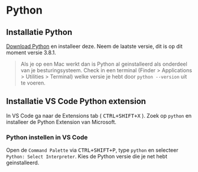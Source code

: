 # Python

## Installatie Python

[Download Python](https://www.python.org/downloads/) en installeer deze. Neem de laatste versie, dit is op dit moment versie 3.8.1.
> Als je op een Mac werkt dan is Python al geinstalleerd als onderdeel van je besturingsysteem. Check in een terminal (Finder > Applications > Utilities > Terminal) welke versie je hebt door `python --version` uit te voeren.


## Installatie VS Code Python extension

In VS Code ga naar de Extensions tab ( <kbd>CTRL</kbd><kbd>+</kbd><kbd>SHIFT</kbd><kbd>+</kbd><kbd>X</kbd> ). Zoek op `python` en installeer de Python Extension van Microsoft.

### Python instellen in VS Code

Open de `Command Palette` via <kbd>CTRL</kbd><kbd>+</kbd><kbd>SHIFT</kbd><kbd>+</kbd><kbd>P</kbd>, type `python` en selecteer `Python: Select Interpreter`. Kies de Python versie die je net hebt geinstalleerd.
